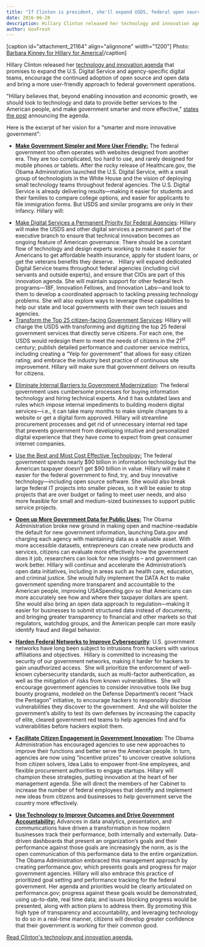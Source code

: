 ```yaml
---
title: "If Clinton is president, she'll expand USDS, federal open source and open data efforts"
date: 2016-06-28
description: Hillary Clinton released her technology and innovation agenda that promises to expand the U.S. Digital Service and agency-specific digital teams, encourage the continued adoption of open source and open data and bring a more user-friendly approach to federal government operations.
author: GovFresh
---
```


[caption id="attachment_21164" align="alignnone" width="1200"] Photo: <a href="https://www.flickr.com/photos/hillaryclinton/27652305985/">Barbara Kinney for Hillary for America</a>[/caption]

Hillary Clinton released her <a href="https://www.hillaryclinton.com/briefing/factsheets/2016/06/27/hillary-clintons-initiative-on-technology-innovation/">technology and innovation agenda</a> that promises to expand the U.S. Digital Service and agency-specific digital teams, encourage the continued adoption of open source and open data and bring a more user-friendly approach to federal government operations.

"Hillary believes that, beyond enabling innovation and economic growth, we should look to technology and data to provide better services to the American people, and make government smarter and more effective," <a href="https://www.hillaryclinton.com/briefing/factsheets/2016/06/27/hillary-clintons-initiative-on-technology-innovation">states the post</a> announcing the agenda.

Here is the excerpt of her vision for a "smarter and more innovative government":

<ul>
 	<li><strong><u>Make Government Simpler and More User Friendly:</u></strong> The federal government too often operates with websites designed from another era. They are too complicated, too hard to use, and rarely designed for mobile phones or tablets. After the rocky release of Healthcare.gov, the Obama Administration launched the U.S. Digital Service, with a small group of technologists in the White House and the vision of deploying small technology teams throughout federal agencies. The U.S. Digital Service is already delivering results—making it easier for students and their families to compare college options, and easier for applicants to file immigration forms. But USDS and similar programs are only in their infancy. Hillary will:</li>
</ul>
<ul>
 	<li><u>Make Digital Services a Permanent Priority for Federal Agencies</u>: Hillary will make the USDS and other digital services a permanent part of the executive branch to ensure that technical innovation becomes an ongoing feature of American governance. There should be a constant flow of technology and design experts working to make it easier for Americans to get affordable health insurance, apply for student loans, or get the veterans benefits they deserve.   Hillary will expand dedicated Digital Service teams throughout federal agencies (including civil servants and outside experts), and ensure that CIOs are part of this innovation agenda. She will maintain support for other federal tech programs—18F, Innovation Fellows, and Innovation Labs—and look to them to develop a coordinated approach to tackling pressing technology problems. She will also explore ways to leverage these capabilities to help our state and local governments with their own tech issues and agencies.</li>
 	<li><u>Transform the Top 25 citizen-facing Government Services</u>: Hillary will charge the USDS with transforming and digitizing the top 25 federal government services that directly serve citizens. For each one, the USDS would redesign them to meet the needs of citizens in the 21<sup>st</sup> century; publish detailed performance and customer service metrics, including creating a “Yelp for government” that allows for easy citizen rating; and embrace the industry best practice of continuous site improvement. Hillary will make sure that government delivers on results for citizens.</li>
</ul>
<ul>
 	<li><u>Eliminate Internal Barriers to Government Modernization</u>: The federal government uses cumbersome processes for buying information technology and hiring technical experts. And it has outdated laws and rules which impose internal impediments to building modern digital services—i.e., it can take many months to make simple changes to a website or get a digital form approved. Hillary will streamline procurement processes and get rid of unnecessary internal red tape that prevents government from developing intuitive and personalized digital experience that they have come to expect from great consumer internet companies.</li>
</ul>
<ul>
 	<li><u>Use the Best and Most Cost Effective Technology:</u> The federal government spends nearly $90 billion in information technology but the American taxpayer doesn’t get $90 billion in value. Hillary will make it easier for the federal government to find, try, and buy innovative technology—including open source software. She would also break large federal IT projects into smaller pieces, so it will be easier to stop projects that are over budget or failing to meet user needs, and also more feasible for small and medium-sized businesses to support public service projects.</li>
</ul>
<ul>
 	<li><strong><u>Open up More Government Data for Public Uses:</u></strong> The Obama Administration broke new ground in making open and machine-readable the default for new government information, launching Data.gov and charging each agency with maintaining data as a valuable asset. With more accessible datasets, entrepreneurs can create new products and services, citizens can evaluate more effectively how the government does it job, researchers can look for new insights – and government can work better. Hillary will continue and accelerate the Administration’s open data initiatives, including in areas such as health care, education, and criminal justice. She would fully implement the DATA Act to make government spending more transparent and accountable to the American people, improving USASpending.gov so that Americans can more accurately see how and where their taxpayer dollars are spent. She would also bring an open data approach to regulation—making it easier for businesses to submit structured data instead of documents, and bringing greater transparency to financial and other markets so that regulators, watchdog groups, and the American people can more easily identify fraud and illegal behavior.</li>
</ul>
<ul>
 	<li><strong><u>Harden Federal Networks to Improve Cybersecurity</u></strong>: U.S. government networks have long been subject to intrusions from hackers with various affiliations and objectives.  Hillary is committed to increasing the security of our government networks, making it harder for hackers to gain unauthorized access.  She will prioritize the enforcement of well-known cybersecurity standards, such as multi-factor authentication, as well as the mitigation of risks from known vulnerabilities.  She will encourage government agencies to consider innovative tools like bug bounty programs, modeled on the Defense Department’s recent “Hack the Pentagon” initiative, to encourage hackers to responsibly disclose vulnerabilities they discover to the government.  And she will bolster the government’s ability to test its own defenses by increasing the capacity of elite, cleared government red teams to help agencies find and fix vulnerabilities before hackers exploit them.</li>
</ul>
<ul>
 	<li><strong><u>Facilitate Citizen Engagement in Government Innovation</u></strong><strong>: </strong>The Obama Administration has encouraged agencies to use new approaches to improve their functions and better serve the American people. In turn, agencies are now using “incentive prizes” to uncover creative solutions from citizen solvers, Idea Labs to empower front-line employees, and flexible procurement authorities to engage startups. Hillary will champion these strategies, putting innovation at the heart of her management agenda. She will direct the members of her Cabinet to increase the number of federal employees that identify and implement new ideas from citizens and businesses to help government serve the country more effectively.</li>
</ul>
<ul>
 	<li><strong><u>Use Technology to Improve Outcomes and Drive Government Accountability:</u></strong> Advances in data analytics, presentation, and communications have driven a transformation in how modern businesses track their performance, both internally and externally. Data-driven dashboards that present an organization’s goals and their performance against those goals are increasingly the norm, as is the open communication of this performance data to the entire organization. The Obama Administration embraced this management approach by creating performance.gov, which presents goals and progress for major government agencies. Hillary will also embrace this practice of prioritized goal setting and performance tracking for the federal government. Her agenda and priorities would be clearly articulated on performance.gov; progress against these goals would be demonstrated, using up-to-date, real time data; and issues blocking progress would be presented, along with action plans to address them. By promoting this high type of transparency and accountability, and leveraging technology to do so in a real-time manner, citizens will develop greater confidence that their government is working for their common good.</li>
</ul></blockquote>

<a href="https://www.hillaryclinton.com/briefing/factsheets/2016/06/27/hillary-clintons-initiative-on-technology-innovation/">Read Clinton's technology and innovation agenda.</a>
